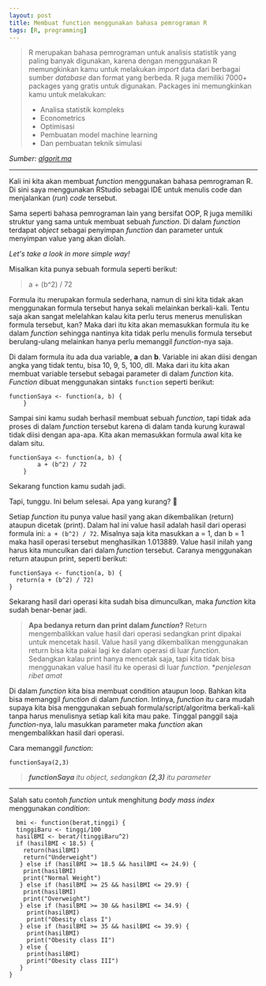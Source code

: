 ```yaml
---
layout: post
title: Membuat function menggunakan bahasa pemrograman R
tags: [R, programming]
---
```

> R merupakan bahasa pemrograman untuk analisis statistik yang paling
> banyak digunakan, karena dengan menggunakan R memungkinkan kamu untuk
> melakukan  _import_  data dari berbagai sumber  _database_  dan format
> yang berbeda. R juga memiliki 7000+ packages yang gratis untuk
> digunakan. Packages ini memungkinkan kamu untuk melakukan:
> 
> -   Analisa statistik kompleks
> -   Econometrics
> -   Optimisasi
> -   Pembuatan model machine learning
> -   Dan pembuatan teknik simulasi

*Sumber: [algorit.ma](https://algorit.ma/)*

---
Kali ini kita akan membuat *function* menggunakan bahasa pemrograman R. Di sini saya menggunakan RStudio sebagai IDE untuk menulis code dan menjalankan (*run*) *code* tersebut. 

Sama seperti bahasa pemrograman lain yang bersifat OOP, R juga memiliki struktur yang sama untuk membuat sebuah *function*. Di dalam *function* terdapat *object* sebagai penyimpan *function* dan parameter untuk menyimpan value yang akan diolah.

*Let's take a look in more simple way!*

Misalkan kita punya sebuah formula seperti berikut:

> a + (b^2) / 72

Formula itu merupakan formula sederhana, namun di sini kita tidak akan menggunakan formula tersebut hanya sekali melainkan berkali-kali. Tentu saja akan sangat melelahkan kalau kita perlu terus menerus menuliskan formula tersebut, kan? Maka dari itu kita akan memasukkan formula itu ke dalam *function* sehingga nantinya kita tidak perlu menulis formula tersebut berulang-ulang melainkan hanya perlu memanggil *function*-nya saja. 

Di dalam formula itu ada dua variable, **a** dan **b**. Variable ini akan diisi dengan angka yang tidak tentu, bisa 10, 9, 5, 100, dll. Maka dari itu kita akan membuat variable tersebut sebagai parameter di dalam *function* kita. *Function* dibuat menggunakan sintaks `function` seperti berikut:

    functionSaya <- function(a, b) {
	    }
Sampai sini kamu sudah berhasil membuat sebuah *function*, tapi tidak ada proses di dalam *function* tersebut karena di dalam tanda kurung kurawal tidak diisi dengan apa-apa. Kita akan memasukkan formula awal kita ke dalam situ.

    functionSaya <- function(a, b) {
			a + (b^2) / 72
        }
Sekarang function kamu sudah jadi.

Tapi, tunggu. Ini belum selesai. Apa yang kurang? 🤔

Setiap *function* itu punya value hasil yang akan dikembalikan (return) ataupun dicetak (print). Dalam hal ini value hasil adalah hasil dari operasi formula ini: `a + (b^2) / 72`. Misalnya saja kita masukkan a = 1, dan b = 1 maka hasil operasi tersebut menghasilkan 1.013889. Value hasil inilah yang harus kita munculkan dari dalam *function* tersebut. Caranya menggunakan return ataupun print, seperti berikut:

    functionSaya <- function(a, b) {
      return(a + (b^2) / 72)
    }

Sekarang hasil dari operasi kita sudah bisa dimunculkan, maka *function* kita sudah benar-benar jadi. 

> **Apa bedanya return dan print dalam *function*?**
> Return mengembalikkan value hasil dari operasi sedangkan print dipakai untuk mencetak hasil. Value hasil yang dikembalikan menggunakan return bisa kita pakai lagi ke dalam operasi di luar *function*. Sedangkan kalau print hanya mencetak saja, tapi kita tidak bisa menggunakan value hasil itu ke operasi di luar *function*. **penjelesan ribet amat*

Di dalam *function* kita bisa membuat condition ataupun loop. Bahkan kita bisa memanggil *function* di dalam *function*. Intinya, *function* itu cara mudah supaya kita bisa menggunakan sebuah formula/script/algoritma berkali-kali tanpa harus menulisnya setiap kali kita mau pake. Tinggal panggil saja *function*-nya, lalu masukkan parameter maka *function* akan mengembalikkan hasil dari operasi.

Cara memanggil *function*:

    functionSaya(2,3)

 
>  ***functionSaya** itu object, sedangkan  **(2,3)** itu parameter*

---
Salah satu contoh *function* untuk menghitung *body mass index* menggunakan *condition*:

 

      bmi <- function(berat,tinggi) {
      tinggiBaru <- tinggi/100
      hasilBMI <- berat/(tinggiBaru^2)
      if (hasilBMI < 18.5) {
        return(hasilBMI)
        return("Underweight")
       } else if (hasilBMI >= 18.5 && hasilBMI <= 24.9) {
        print(hasilBMI)
        print("Normal Weight")
       } else if (hasilBMI >= 25 && hasilBMI <= 29.9) {
        print(hasilBMI)
        print("Overweight")
       } else if (hasilBMI >= 30 && hasilBMI <= 34.9) {
         print(hasilBMI)
         print("Obesity class I")
       } else if (hasilBMI >= 35 && hasilBMI <= 39.9) {
         print(hasilBMI)
         print("Obesity class II")
       } else {
         print(hasilBMI)
         print("Obesity class III") 
       }
    }
